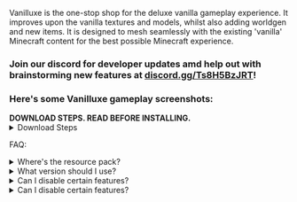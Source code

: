 Vanilluxe is the one-stop shop for the deluxe vanilla gameplay experience. It improves upon the vanilla textures and models, whilst also adding worldgen and new items. It is designed to mesh seamlessly with the existing 'vanilla' Minecraft content for the best possible Minecraft experience.

### Join our discord for developer updates amd help out with brainstorming new features at [discord.gg/Ts8H5BzJRT](https://discord.gg/Ts8H5BzJRT)!
### Here's some Vanilluxe gameplay screenshots:


<b>
  DOWNLOAD STEPS. READ BEFORE INSTALLING.
</b>
<details>
  <summary>Download Steps</summary>

- Download one of the above files and unzip it.
- Place “Vanilluxe-DP.zip” in world/datapacks/…
- Place “Vanilluxe-RP.zip” in minecraft/resourcepacks/…
- Use the resource pack you just installed.
- Execute /reload in-game, and you’re done!
</details>

FAQ:
<details>
  <summary>Where's the resource pack?</summary>

- It's bundled with the rest of the files in the download link. Please, read the download steps.
</details>

<details>
  <summary>What version should I use?</summary>

- The latest release of Minecraft (1.21.3)
</details>

<details>
  <summary>Can I disable certain features?</summary>

- There is no config, but you can edit the pack yourself.
</details>

<details>
  <summary>Can I disable certain features?</summary>

- There is no config, but you can edit the pack yourself.
</details>
